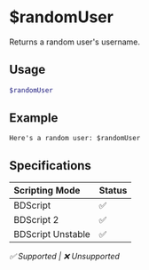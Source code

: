 # $randomUser
Returns a random user's username.

## Usage
```php
$randomUser
```

## Example
```
Here's a random user: $randomUser
```

## Specifications
| Scripting Mode | Status
| :---- | :---- |
| BDScript | ✅ |
| BDScript 2 | ✅ |
| BDScript Unstable | ✅ |

*✅ Supported | ❌ Unsupported*